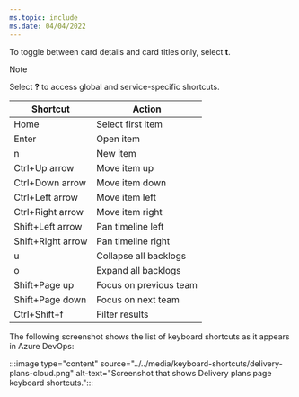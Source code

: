 ```yaml
---
ms.topic: include
ms.date: 04/04/2022
---
```


To toggle between card details and card titles only, select **t**. 

> [!NOTE]
> Select **?** to access global and service-specific shortcuts.

|Shortcut|Action|
|---|---|
|Home|Select first item|
|Enter|Open item|
|n|New item|
|Ctrl+Up arrow|Move item up|
|Ctrl+Down arrow|Move item down|
|Ctrl+Left arrow|Move item left|
|Ctrl+Right arrow|Move item right|
|Shift+Left arrow|Pan timeline left|
|Shift+Right arrow|Pan timeline right|
|u|Collapse all backlogs|
|o|Expand all backlogs|
|Shift+Page up|Focus on previous team|
|Shift+Page down|Focus on next team|
|Ctrl+Shift+f|Filter results|

The following screenshot shows the list of keyboard shortcuts as it appears in Azure DevOps:

:::image type="content" source="../../media/keyboard-shortcuts/delivery-plans-cloud.png" alt-text="Screenshot that shows Delivery plans page keyboard shortcuts.":::
